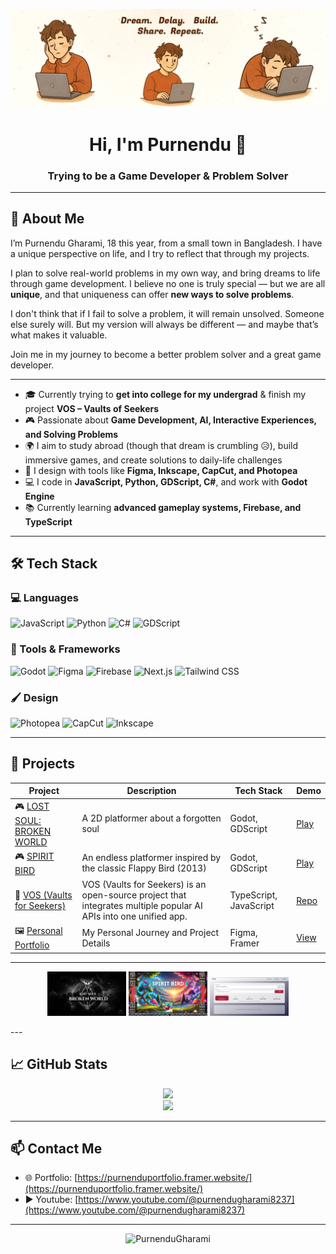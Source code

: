 <!-- Profile Banner -->
<p align="center">
  <img src="https://github.com/PurnenduGharami/PurnenduGharami/blob/main/git%20banner.png" alt="Banner" />
</p>

<h1 align="center">Hi, I'm Purnendu 👋</h1>
<h3 align="center">Trying to be a Game Developer & Problem Solver</h3>


---

## 🧠 About Me

I’m Purnendu Gharami, 18 this year, from a small town in Bangladesh. I have a unique perspective on life, and I try to reflect that through my projects.

I plan to solve real-world problems in my own way, and bring dreams to life through game development. I believe no one is truly special — but we are all **unique**, and that uniqueness can offer **new ways to solve problems**.

I don't think that if I fail to solve a problem, it will remain unsolved. Someone else surely will. But my version will always be different — and maybe that’s what makes it valuable.

Join me in my journey to become a better problem solver and a great game developer.

---

- 🎓 Currently trying to **get into college for my undergrad** & finish my project **VOS – Vaults of Seekers**
- 🎮 Passionate about **Game Development, AI, Interactive Experiences, and Solving Problems**
- 🌍 I aim to study abroad (though that dream is crumbling 😥), build immersive games, and create solutions to daily-life challenges
- 🎨 I design with tools like **Figma, Inkscape, CapCut, and Photopea**
- 💻 I code in **JavaScript, Python, GDScript, C#**, and work with **Godot Engine**
- 📚 Currently learning **advanced gameplay systems, Firebase, and TypeScript**

---

## 🛠️ Tech Stack

### 💻 Languages
![JavaScript](https://img.shields.io/badge/-JavaScript-F7DF1E?logo=javascript&logoColor=black)
![Python](https://img.shields.io/badge/-Python-3776AB?logo=python&logoColor=white)
![C#](https://img.shields.io/badge/-C%23-239120?logo=c-sharp&logoColor=white)
![GDScript](https://img.shields.io/badge/-GDScript-478CBF?logo=godot-engine&logoColor=white)

### 🧰 Tools & Frameworks
![Godot](https://img.shields.io/badge/-Godot-478CBF?logo=godot-engine&logoColor=white)
![Figma](https://img.shields.io/badge/-Figma-F24E1E?logo=figma&logoColor=white)
![Firebase](https://img.shields.io/badge/-Firebase-FFCA28?logo=firebase&logoColor=black)
![Next.js](https://img.shields.io/badge/-Next.js-000000?logo=nextdotjs&logoColor=white)
![Tailwind CSS](https://img.shields.io/badge/-Tailwind%20CSS-38B2AC?logo=tailwind-css&logoColor=white)

### 🖌️ Design
![Photopea](https://img.shields.io/badge/-Photopea-18A497?logo=adobe-photoshop&logoColor=white)
![CapCut](https://img.shields.io/badge/-CapCut-000000?logo=capcut&logoColor=white)
![Inkscape](https://img.shields.io/badge/-Inkscape-000000?logo=inkscape&logoColor=white)

---

## 🚀 Projects

| Project | Description | Tech Stack | Demo |
|--------|-------------|------------|------|
| 🎮 [LOST SOUL: BROKEN WORLD]([https://game-dev-zero.itch.io/lost-soul-broken-world]) | A 2D platformer about a forgotten soul | Godot, GDScript | [Play](https://game-dev-zero.itch.io/lost-soul-broken-world) |
| 🎮 [SPIRIT BIRD ]([https://game-dev-zero.itch.io/spirit-bird]) | An endless platformer inspired by the classic Flappy Bird (2013) | Godot, GDScript | [Play](https://game-dev-zero.itch.io/spirit-bird) |
| 🧩 [VOS (Vaults for Seekers)]([https://github.com/PurnenduGharami/vault-of-seekers]) | VOS (Vaults for Seekers) is an open-source project that integrates multiple popular AI APIs into one unified app. | TypeScript, JavaScript | [Repo](https://github.com/PurnenduGharami/vault-of-seekers) |
| 🖼️ [Personal Portfolio]([https://purnenduportfolio.framer.website/]) | My Personal Journey and Project Details | Figma, Framer | [View](https://purnenduportfolio.framer.website/) |

---
<p align="center">
  <img src="https://github.com/PurnenduGharami/PurnenduGharami/blob/main/broken%20world.png" alt="Game One ScreenShot" width="25%" />
  <img src="https://github.com/PurnenduGharami/PurnenduGharami/blob/main/spirit%20bird.png" alt="Game Two ScreenShot" width="25%" />
  <img src="https://github.com/PurnenduGharami/PurnenduGharami/blob/main/vos.PNG" alt="Vos Home ScreenShot" width="25%" />
</p>
---

## 📈 GitHub Stats

<p align="center">
  <img src="https://github-readme-stats.vercel.app/api?username=PurnenduGharami&show_icons=true&theme=radical" />
  <br/>
  <img src="https://github-readme-streak-stats.herokuapp.com/?user=PurnenduGharami&theme=radical" />
</p>

---

## 📫 Contact Me

- 🌐 Portfolio: [https://purnenduportfolio.framer.website/](https://purnenduportfolio.framer.website/)
- ▶️ Youtube: [https://www.youtube.com/@purnendugharami8237](https://www.youtube.com/@purnendugharami8237)


---

<p align="center">
  <img src="https://komarev.com/ghpvc/?username=PurnenduGharami&label=Profile%20views&color=0e75b6&style=flat" alt="PurnenduGharami" />
</p>
